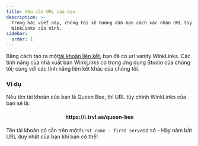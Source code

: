 ```yaml
---
title: Yêu cầu URL của bạn
description: >-
  Trong bài viết này, chúng tôi sẽ hướng dẫn bạn cách xác nhận URL tùy chỉnh
  WinkLinks của mình.
sidebar:
  order: 1
---
```

Bằng cách tạo ra một[tài khoản liên kết](/studio/what-is-studio), bạn đã có url vanity WinkLinks. Các tính năng của nhà xuất bản WinkLinks có trong ứng dụng Studio của chúng tôi; cùng với các tính năng liên kết khác của chúng tôi.

### Ví dụ

Nếu tên tài khoản của bạn là Queen Bee, thì URL tùy chỉnh WinkLinks của bạn sẽ là:

<h4 align="center">https://i.trvl.as/queen-bee</h4>


Tên tài khoản có sẵn trên một`first come - first serve`cơ sở - Hãy nắm bắt URL duy nhất của bạn khi bạn có thể!

